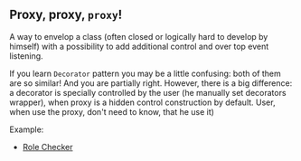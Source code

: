 ## Proxy, proxy, `proxy`!

A way to envelop a class (often closed or logically hard to develop by himself) with a possibility to add additional control and over top event listening.

If you learn `Decorator` pattern you may be a little confusing: both of them are so similar!
And you are partially right. However, there is a big difference: a decorator is specially controlled by the user (he manually set decorators wrapper), when proxy is a hidden control construction by default. User, when use the proxy, don't need to know, that he use it)

Example:

- [Role Checker](RoleChecker/README.md)
